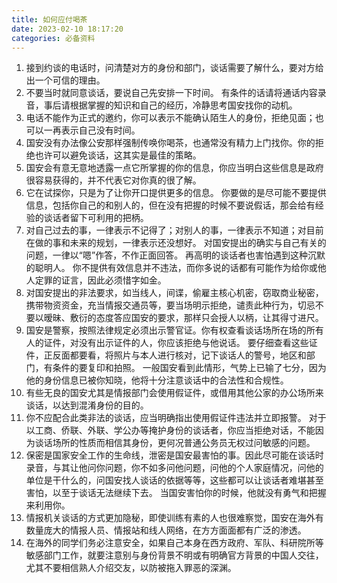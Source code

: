 ```yaml
---
title: 如何应付喝茶
date: 2023-02-10 18:17:20
categories: 必备资料
---
```


1. 接到约谈的电话时，问清楚对方的身份和部门，谈话需要了解什么，要对方给出一个可信的理由。
2. 不要当时就同意谈话，要说自己先安排一下时间。
有条件的话请将通话内容录音，事后请根据掌握的知识和自己的经历，冷静思考国安找你的动机。
3. 电话不能作为正式的邀约，你可以表示不能确认陌生人的身份，拒绝见面；也可以一再表示自己没有时间。
4. 国安没有办法像公安那样强制传唤你喝茶，也通常没有精力上门找你。你的拒绝也许可以避免谈话，这其实是最佳的策略。
6. 国安会有意无意地透露一点它所掌握的你的信息，你应当明白这些信息是政府很容易获得的，并不代表它对你真的很了解。
7. 它在试探你，只是为了让你开口提供更多的信息。
你要做的是尽可能不要提供信息，包括你自己的和别人的，但在没有把握的时候不要说假话，那会给有经验的谈话者留下可利用的把柄。
8. 对自己过去的事，一律表示不记得了；对别人的事，一律表示不知道；对目前在做的事和未来的规划，一律表示还没想好。
对国安提出的确实与自己有关的问题，一律以“嗯”作答，不作正面回答。
再高明的谈话者也害怕遇到这种沉默的聪明人。
你不提供有效信息并不违法，而你多说的话都有可能作为给你或他人定罪的证言，因此必须惜字如金。
9. 对国安提出的非法要求，如当线人，间谍，偷雇主核心机密，窃取商业秘密，携带物资资金，充当情报交通员等，要当场明示拒绝，谴责此种行为，切忌不要以暧昧、敷衍的态度答应国安的要求，那样只会授人以柄，让其得寸进尺。
10. 国安是警察，按照法律规定必须出示警官证。你有权查看谈话场所在场的所有人的证件，对没有出示证件的人，你应该拒绝与他说话。
要仔细查看这些证件，正反面都要看，将照片与本人进行核对，记下谈话人的警号，地区和部门，有条件的要复印和拍照。
一般国安看到此情形，气势上已输了七分，因为他的身份信息已被你知晓，他将十分注意谈话中的合法性和合规性。
11. 有些无良的国安尤其是情报部门会使用假证件，或借用其他公家的办公场所来谈话，以达到混淆身份的目的。
12. 你不应配合此类非法的谈话，应当明确指出使用假证件违法并立即报警。
对于以工商、侨联、外联、学公办等掩护身份的谈话者，你应当拒绝对话，不能因为谈话场所的性质而相信其身份，更何况普通公务员无权过问敏感的问题。
13. 保密是国家安全工作的生命线，泄密是国安最害怕的事。因此尽可能在谈话时录音，与其让他问你问题，你不如多问他问题，问他的个人家庭情况，问他的单位是干什么的，问国安找人谈话的依据等等，这些都可以让谈话者难堪甚至害怕，以至于谈话无法继续下去。
当国安害怕你的时候，他就没有勇气和把握来利用你。
14. 情报机关谈话的方式更加隐秘，即使训练有素的人也很难察觉，国安在海外有数量庞大的情报人员、情报站和线人网络，在方方面面都有广泛的渗透。
15. 在海外的同学们务必注意安全，如果自己本身在西方政府、军队、科研院所等敏感部门工作，就要注意别与身份背景不明或有明确官方背景的中国人交往，尤其不要相信熟人介绍交友，以防被拖入罪恶的深渊。
